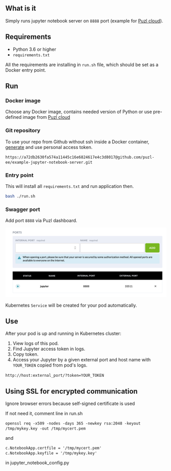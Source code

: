 ## What is it

Simply runs jupyter notebook server on `8888` port (example for [Puzl cloud](https://puzl.ee)).

## Requirements

- Python 3.6 or higher
- `requirements.txt`

All the requirements are installing in `run.sh` file, which should be set as a Docker entry point.

## Run

### Docker image

Choose any Docker image, contains needed version of Python or use pre-defined image from [Puzl cloud](https://puzl.ee)

### Git repository
To use your repo from Github without ssh inside a Docker container, [generate](https://help.github.com/en/github/authenticating-to-github/creating-a-personal-access-token-for-the-command-line) and use personal access token.
```
https://a72db2630fa574a11445c16e6824617e4c3d8017@github.com/puzl-ee/example-jupyter-notebook-server.git
```

### Entry point
This will install all `requirements.txt` and run application then.
```bash
bash ./run.sh
```

### Swagger port

Add port `8888` via Puzl dashboard.

![Open port in Puzl dashboard](port-screenshot.png?raw=true "Open port")

Kubernetes `Service` will be created for your pod automatically.

## Use

After your pod is up and running in Kubernetes cluster:
1. View logs of this pod.
2. Find Jupyter access token in logs.
3. Copy token.
4. Access your Jupyter by a given external port and host name with `YOUR_TOKEN` copied from pod's logs.

`http://host:external_port/?token=YOUR_TOKEN`

## Using SSL for encrypted communication

Ignore browser errors because self-signed certificate is used

If not need it, comment line in run.sh

```
openssl req -x509 -nodes -days 365 -newkey rsa:2048 -keyout /tmp/mykey.key -out /tmp/mycert.pem
```

and

```
c.NotebookApp.certfile = '/tmp/mycert.pem'
c.NotebookApp.keyfile = '/tmp/mykey.key'
```

in jupyter_notebook_config.py
